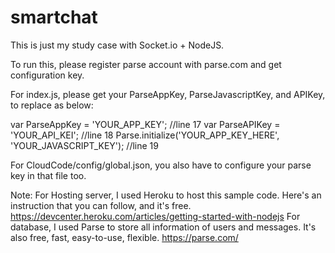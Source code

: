 # smartchat
This is just my study case with Socket.io + NodeJS.

To run this, please register parse account with parse.com and get configuration key.

For index.js, please get your ParseAppKey, ParseJavascriptKey, and APIKey, to replace as below:


var ParseAppKey = 'YOUR_APP_KEY'; //line 17
var ParseAPIKey = 'YOUR_API_KEI'; //line 18
Parse.initialize('YOUR_APP_KEY_HERE', 'YOUR_JAVASCRIPT_KEY'); //line 19


For CloudCode/config/global.json, you also have to configure your parse key in that file too.


Note:
  For Hosting server, I used Heroku to host this sample code. Here's an instruction that you can follow, and it's free.
  https://devcenter.heroku.com/articles/getting-started-with-nodejs
  For database, I used Parse to store all information of users and messages. It's also free, fast, easy-to-use, flexible.
  https://parse.com/
